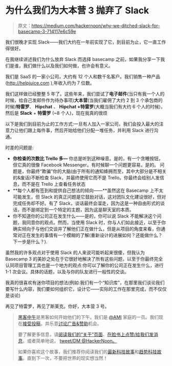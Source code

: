 # 为什么我们为大本营 3 抛弃了 Slack

> 原文：<https://medium.com/hackernoon/why-we-ditched-slack-for-basecamp-3-714117e6c59e>

我们很晚才实现 Slack——我们大约在一年前实现了它，到目前为止，它一直工作得很好。

在我继续讲述我们为什么放弃 Slack 而选择 basecamp 之前，如果我分享一下我们是谁，我们做什么以及我们如何做，也许会有意义。

我们是 SaaS 的一家小公司，大约有 12 个人和数千名客户。我们销售一种产品(http://helpjuice.com ),年收入约为 7 位数。

我们这样做已经整整 5 年了。这些年来，我们尝试了**电子邮件**(当只有我一个人的时候，给自己发邮件作为待办事项)**大本营**(当我们雇佣了大约 2 到 3 个承包商的时候)**特雷罗**、 **Hipchat** 、 **Hipchat +特雷罗**(大概当我们有大约 6 个人的时候)，然后是 **Slack** + **特雷罗** (~8 个人)，现在我真的很烦

以下是我们到目前为止的工作方式:一旦有人加入一家公司，我们会投入最大的注意力让他们跟上每件事，然后开始给他们分配一堆任务，并利用 Slack 进行沟通。

时差的问题是:

*   **你检查的次数比 Trello 多—** 你总是听到这种噪音。是的，有一个贪睡按钮，但它真的很像 Facebook Messenger。有时候聊一个问题更容易，是的。
    问题是，你最终“欺骗”你的大脑(由于所有的通知蜂拥而至，其中大部分是不相关的&废话)不断检查 Slack，并最终使用它而不是 Trello。你最终会给别人发信息，而不是在 Trello 上查看任务状态
*   **每个人都有签到和提供自己想法的倾向——**虽然这在 Basecamp 上不太可能发生，但 Slack 的真正问题是它鼓励对话，这对团队文化建设很好，但对完成任务却不好。有了 Slack，谈话最终会溜走，因为这是一种自由形式的谈话，而不是绑定到一个特定的主题，因为这是聊天室的本质。
*   你不知道你的公司正在发生什么——是的，你可以说 Slack 不能解决这个问题，我同意你的观点。然而，当使用 Slack 时，你与人们如此接近，以至于你确实倾向于与他们交谈并了解他们正在做什么，但是从项目的角度来看，你通常对正在发生的事情有一个模糊的了解(重新设计的进展如何？还能做什么？下一步是什么？).

虽然我的许多观点对于使用 Slack 的人来说可能听起来很傻，但我认为 Basecamp 3 的美妙之处在于它很好地解决了所有这些问题，以至于你最终完全认同项目管理工具也是一个地方的观点:你可以了解你的公司正在发生什么，进行 1-1 次会议。具体的话题，以及与你的队友进行一般性的交谈。

我真的很喜欢有迷你项目的想法(例如:我们有一个“知识库”，在那里我们谈论我们要写什么内容，我们要如何组织它，设计它——实际的工作在那里完成，而不仅仅是谈论)

再见了特雷罗，再见了斯莱克。你好，大本营 3 号。

> [黑客中午](http://bit.ly/Hackernoon)是黑客如何开始他们的下午。我们是 [@AMI](http://bit.ly/atAMIatAMI) 家庭的一员。我们现在[接受投稿](http://bit.ly/hackernoonsubmission)，并乐意[讨论广告&赞助](mailto:partners@amipublications.com)机会。
> 
> 要了解更多信息，请[阅读我们的“关于”页面](https://goo.gl/4ofytp)、[在脸书上点赞/给我们发消息](http://bit.ly/HackernoonFB)，或者简单地说， [tweet/DM @HackerNoon。](https://goo.gl/k7XYbx)
> 
> 如果你喜欢这个故事，我们推荐你阅读我们的[最新科技故事](http://bit.ly/hackernoonlatestt)和[趋势科技故事](https://hackernoon.com/trending)。直到下一次，不要把世界的现实想当然！